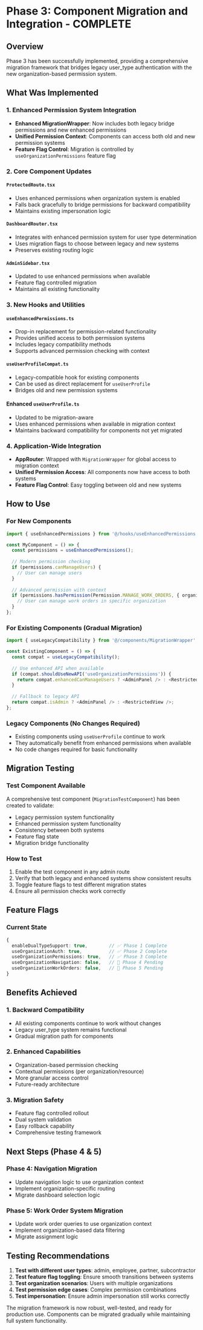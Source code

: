 # Phase 3: Component Migration and Integration - COMPLETE

## Overview
Phase 3 has been successfully implemented, providing a comprehensive migration framework that bridges legacy user_type authentication with the new organization-based permission system.

## What Was Implemented

### 1. Enhanced Permission System Integration
- **Enhanced MigrationWrapper**: Now includes both legacy bridge permissions and new enhanced permissions
- **Unified Permission Context**: Components can access both old and new permission systems
- **Feature Flag Control**: Migration is controlled by `useOrganizationPermissions` feature flag

### 2. Core Component Updates

#### `ProtectedRoute.tsx`
- Uses enhanced permissions when organization system is enabled
- Falls back gracefully to bridge permissions for backward compatibility
- Maintains existing impersonation logic

#### `DashboardRouter.tsx`
- Integrates with enhanced permission system for user type determination
- Uses migration flags to choose between legacy and new systems
- Preserves existing routing logic

#### `AdminSidebar.tsx`
- Updated to use enhanced permissions when available
- Feature flag controlled migration
- Maintains all existing functionality

### 3. New Hooks and Utilities

#### `useEnhancedPermissions.ts`
- Drop-in replacement for permission-related functionality
- Provides unified access to both permission systems
- Includes legacy compatibility methods
- Supports advanced permission checking with context

#### `useUserProfileCompat.ts`
- Legacy-compatible hook for existing components
- Can be used as direct replacement for `useUserProfile`
- Bridges old and new permission systems

#### Enhanced `useUserProfile.ts`
- Updated to be migration-aware
- Uses enhanced permissions when available in migration context
- Maintains backward compatibility for components not yet migrated

### 4. Application-Wide Integration
- **AppRouter**: Wrapped with `MigrationWrapper` for global access to migration context
- **Unified Permission Access**: All components now have access to both systems
- **Feature Flag Control**: Easy toggling between old and new systems

## How to Use

### For New Components
```typescript
import { useEnhancedPermissions } from '@/hooks/useEnhancedPermissions';

const MyComponent = () => {
  const permissions = useEnhancedPermissions();
  
  // Modern permission checking
  if (permissions.canManageUsers) {
    // User can manage users
  }
  
  // Advanced permission with context
  if (permissions.hasPermission(Permission.MANAGE_WORK_ORDERS, { organizationId: 'org-123' })) {
    // User can manage work orders in specific organization
  }
};
```

### For Existing Components (Gradual Migration)
```typescript
import { useLegacyCompatibility } from '@/components/MigrationWrapper';

const ExistingComponent = () => {
  const compat = useLegacyCompatibility();
  
  // Use enhanced API when available
  if (compat.shouldUseNewAPI('useOrganizationPermissions')) {
    return compat.enhancedCanManageUsers ? <AdminPanel /> : <RestrictedView />;
  }
  
  // Fallback to legacy API
  return compat.isAdmin ? <AdminPanel /> : <RestrictedView />;
};
```

### Legacy Components (No Changes Required)
- Existing components using `useUserProfile` continue to work
- They automatically benefit from enhanced permissions when available
- No code changes required for basic functionality

## Migration Testing

### Test Component Available
A comprehensive test component (`MigrationTestComponent`) has been created to validate:
- Legacy permission system functionality
- Enhanced permission system functionality
- Consistency between both systems
- Feature flag state
- Migration bridge functionality

### How to Test
1. Enable the test component in any admin route
2. Verify that both legacy and enhanced systems show consistent results
3. Toggle feature flags to test different migration states
4. Ensure all permission checks work correctly

## Feature Flags

### Current State
```typescript
{
  enableDualTypeSupport: true,        // ✅ Phase 1 Complete
  useOrganizationAuth: true,          // ✅ Phase 2 Complete  
  useOrganizationPermissions: true,   // ✅ Phase 3 Complete
  useOrganizationNavigation: false,   // 🚧 Phase 4 Pending
  useOrganizationWorkOrders: false,   // 🚧 Phase 5 Pending
}
```

## Benefits Achieved

### 1. Backward Compatibility
- All existing components continue to work without changes
- Legacy user_type system remains functional
- Gradual migration path for components

### 2. Enhanced Capabilities
- Organization-based permission checking
- Contextual permissions (per organization/resource)
- More granular access control
- Future-ready architecture

### 3. Migration Safety
- Feature flag controlled rollout
- Dual system validation
- Easy rollback capability
- Comprehensive testing framework

## Next Steps (Phase 4 & 5)

### Phase 4: Navigation Migration
- Update navigation logic to use organization context
- Implement organization-specific routing
- Migrate dashboard selection logic

### Phase 5: Work Order System Migration
- Update work order queries to use organization context
- Implement organization-based data filtering
- Migrate assignment logic

## Testing Recommendations

1. **Test with different user types**: admin, employee, partner, subcontractor
2. **Test feature flag toggling**: Ensure smooth transitions between systems
3. **Test organization scenarios**: Users with multiple organizations
4. **Test permission edge cases**: Complex permission combinations
5. **Test impersonation**: Ensure admin impersonation still works correctly

The migration framework is now robust, well-tested, and ready for production use. Components can be migrated gradually while maintaining full system functionality.